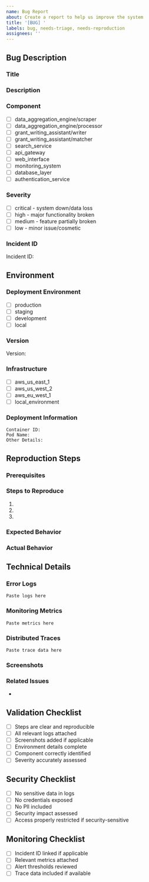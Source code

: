 ```yaml
---
name: Bug Report
about: Create a report to help us improve the system
title: '[BUG] '
labels: bug, needs-triage, needs-reproduction
assignees: ''
---
```


<!--
Before submitting a bug report:
- Check if the issue has already been reported
- Ensure all sensitive data is removed
- Include all required information
-->

## Bug Description
### Title
<!-- A clear and concise bug title that identifies the issue -->

### Description
<!-- Detailed description of the bug including impact and scope -->

### Component
<!-- Select the affected system component -->
- [ ] data_aggregation_engine/scraper
- [ ] data_aggregation_engine/processor
- [ ] grant_writing_assistant/writer
- [ ] grant_writing_assistant/matcher
- [ ] search_service
- [ ] api_gateway
- [ ] web_interface
- [ ] monitoring_system
- [ ] database_layer
- [ ] authentication_service

### Severity
<!-- Select the appropriate severity level -->
- [ ] critical - system down/data loss
- [ ] high - major functionality broken
- [ ] medium - feature partially broken
- [ ] low - minor issue/cosmetic

### Incident ID
<!-- If this bug is related to a monitoring incident, provide the ID -->
Incident ID: 

## Environment
### Deployment Environment
<!-- Select the environment where the bug occurs -->
- [ ] production
- [ ] staging
- [ ] development
- [ ] local

### Version
<!-- System version where bug occurs (format: vX.Y.Z) -->
Version: 

### Infrastructure
<!-- Select the infrastructure where the bug occurs -->
- [ ] aws_us_east_1
- [ ] aws_us_west_2
- [ ] aws_eu_west_1
- [ ] local_environment

### Deployment Information
<!-- Provide relevant deployment details if applicable -->
```
Container ID:
Pod Name:
Other Details:
```

## Reproduction Steps
### Prerequisites
<!-- List any required setup, data, or conditions -->

### Steps to Reproduce
<!-- Provide detailed step-by-step reproduction instructions -->
1. 
2. 
3. 

### Expected Behavior
<!-- Describe what should happen -->

### Actual Behavior
<!-- Describe what actually happens -->

## Technical Details
### Error Logs
<!-- Include relevant error logs (REMOVE ANY SENSITIVE DATA) -->
```
Paste logs here
```

### Monitoring Metrics
<!-- Include relevant monitoring metrics or alerts -->
```
Paste metrics here
```

### Distributed Traces
<!-- Include relevant distributed traces if available -->
```
Paste trace data here
```

### Screenshots
<!-- Drag and drop screenshots or screen recordings if applicable -->

### Related Issues
<!-- Link to related issues or incidents -->
- 

## Validation Checklist
<!-- Ensure all applicable items are checked -->
- [ ] Steps are clear and reproducible
- [ ] All relevant logs attached
- [ ] Screenshots added if applicable
- [ ] Environment details complete
- [ ] Component correctly identified
- [ ] Severity accurately assessed

## Security Checklist
<!-- Ensure all security items are verified -->
- [ ] No sensitive data in logs
- [ ] No credentials exposed
- [ ] No PII included
- [ ] Security impact assessed
- [ ] Access properly restricted if security-sensitive

## Monitoring Checklist
<!-- Verify monitoring integration items -->
- [ ] Incident ID linked if applicable
- [ ] Relevant metrics attached
- [ ] Alert thresholds reviewed
- [ ] Trace data included if available

<!-- 
Auto-assignments will be handled based on:
- Component ownership
- Technical lead responsibilities
- Security team (for critical severity or security checklist failures)
- SRE team (for critical severity or monitoring system issues)

SLA based on severity:
- Critical: 2 hours
- High: 24 hours
- Medium: 72 hours
- Low: 1 week
-->
